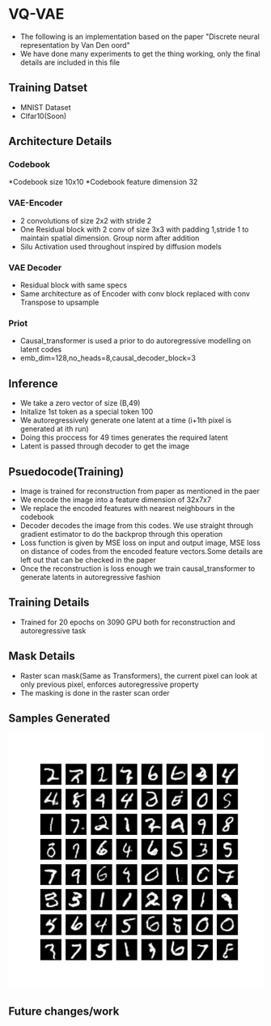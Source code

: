 # VQ-VAE

* The following is an implementation based on the paper "Discrete neural representation by Van Den oord"
* We have done many experiments to get the thing working, only the final details are included in this file

## Training Datset
* MNIST Dataset
* CIfar10(Soon)

## Architecture Details
### Codebook
 *Codebook size 10x10
 *Codebook feature dimension 32
### VAE-Encoder
  * 2 convolutions of size 2x2 with stride 2
  * One Residual block with 2 conv of size 3x3 with padding 1,stride 1 to maintain spatial dimension. Group norm after addition
  * Silu Activation used throughout inspired by diffusion models
### VAE Decoder
  * Residual block with same specs
  * Same architecture as of Encoder with conv block replaced with conv Transpose to upsample
### Priot
  * Causal_transformer is used a prior to do autoregressive modelling on latent codes
  * emb_dim=128,no_heads=8,causal_decoder_block=3

## Inference
* We take a zero vector of size (B,49)
* Initalize 1st token as a special token 100
* We autoregressively generate one latent at a time (i+1th pixel is generated at ith run)
* Doing this proccess for 49 times generates the required latent
* Latent is passed through decoder to get the image

## Psuedocode(Training)
* Image is trained for reconstruction from paper as mentioned in the paer
* We encode the image into a feature dimension of 32x7x7
* We replace the encoded features with nearest neighbours in the codebook
* Decoder decodes the image from this codes. We use straight through gradient estimator to do the backprop through this operation
* Loss function is given by MSE loss on input and output image, MSE loss on distance of codes from the encoded feature vectors.Some details are left out that can be checked in the paper
* Once the reconstruction is loss enough we train causal_transformer to generate latents in autoregressive fashion
  

## Training Details
* Trained for 20 epochs on 3090 GPU both for reconstruction and autoregressive task

## Mask Details
* Raster scan mask(Same as Transformers), the current pixel can look at only previous pixel, enforces autoregressive property
* The masking is done in the raster scan order 

## Samples Generated
 ![Samples](sample.jpeg)
 
## Future changes/work

